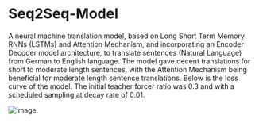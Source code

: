 # Seq2Seq-Model
A neural machine translation model, based on Long Short Term Memory RNNs (LSTMs) and Attention Mechanism, and incorporating an Encoder Decoder model architecture, to translate sentences (Natural Language) from German to English language. The model gave decent translations for short to moderate length sentences, with the Attention Mechanism being beneficial for moderate length sentence translations. Below is the loss curve of the model. The initial teacher forcer ratio was 0.3 and with a scheduled sampling at decay rate of 0.01.
  
![image](https://github.com/user-attachments/assets/d15c9444-5560-40f2-b28d-6f56eddd0ca3)


